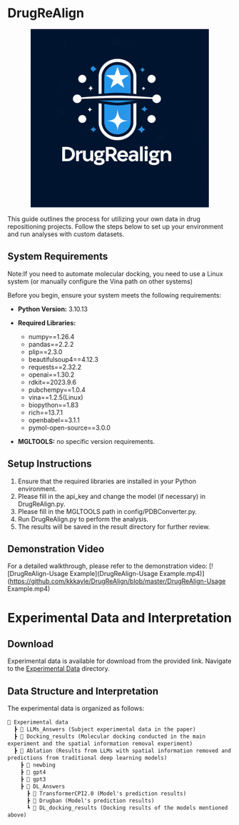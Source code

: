 # DrugReAlign
<p align="center">
  <img src="https://github.com/kkkayle/DrugReAlign/blob/master/DrugReAlign.png" width="400">
</p>



This guide outlines the process for utilizing your own data in drug repositioning projects. Follow the steps below to set up your environment and run analyses with custom datasets.

## System Requirements
Note:If you need to automate molecular docking, you need to use a Linux system (or manually configure the Vina path on other systems)

Before you begin, ensure your system meets the following requirements:
- **Python Version:** 3.10.13
- **Required Libraries:**
  - numpy==1.26.4
  - pandas==2.2.2
  - plip==2.3.0
  - beautifulsoup4==4.12.3
  - requests==2.32.2
  - openai==1.30.2
  - rdkit==2023.9.6
  - pubchempy==1.0.4
  - vina==1.2.5(Linux)
  - biopython==1.83
  - rich==13.7.1
  - openbabel==3.1.1
  - pymol-open-source==3.0.0

- **MGLTOOLS:** no specific version requirements.
## Setup Instructions

1. Ensure that the required libraries are installed in your Python environment.
2. Please fill in the api_key and change the model (if necessary) in DrugReAlign.py.
3. Please fill in the MGLTOOLS path in config/PDBConverter.py.
4. Run DrugReAlign.py to perform the analysis.
5. The results will be saved in the result directory for further review.

## Demonstration Video

For a detailed walkthrough, please refer to the demonstration video:
[![DrugReAlign-Usage Example](DrugReAlign-Usage Example.mp4)](https://github.com/kkkayle/DrugReAlign/blob/master/DrugReAlign-Usage Example.mp4)

# Experimental Data and Interpretation

## Download

Experimental data is available for download from the provided link. Navigate to the [Experimental Data](https://github.com/kkkayle/DrugReAlign/tree/master/Experimental%20data) directory.

## Data Structure and Interpretation

The experimental data is organized as follows:
```
📂 Experimental data
  ┣ 📂 LLMs_Answers (Subject experimental data in the paper)
  ┣ 📂 Docking_results (Molecular docking conducted in the main experiment and the spatial information removal experiment)
  ┣ 📂 Ablation (Results from LLMs with spatial information removed and predictions from traditional deep learning models)
    ┣ 📂 newbing
    ┣ 📂 gpt4
    ┣ 📂 gpt3
    ┣ 📂 DL_Answers
      ┣ 📂 TransformerCPI2.0 (Model's prediction results)
      ┣ 📂 Drugban (Model's prediction results)
      ┗ 📂 DL_docking_results (Docking results of the models mentioned above)
```
